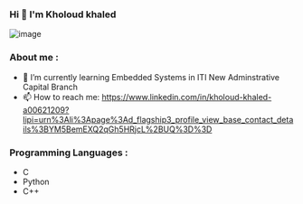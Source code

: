 ### Hi 👋  I'm Kholoud khaled

![image](https://user-images.githubusercontent.com/72269263/218199801-a0d08240-e48e-4fe9-926b-bf04948a45c9.png)


<!--
**Khloud1999/Khloud1999** is a ✨ _special_ ✨ repository because its `README.md` (this file) appears on your GitHub profile.

Here are some ideas to get you started:

- 🔭 I’m currently working on ...
- 🌱 I’m currently learning Embedded Systems in ITI New Adminstrative Capital Branch
- 👯 I’m looking to collaborate on ...
- 🤔 I’m looking for help with ...
- 💬 Ask me about ...
- 📫 How to reach me: https://www.linkedin.com/in/kholoud-khaled-a00621209/
- 😄 Pronouns: ...
- ⚡ Fun fact: ...
-->
### About me :
- 🌱 I’m currently learning Embedded Systems in ITI New Adminstrative Capital Branch
- 📫 How to reach me: https://www.linkedin.com/in/kholoud-khaled-a00621209?lipi=urn%3Ali%3Apage%3Ad_flagship3_profile_view_base_contact_details%3BYM5BemEXQ2qGh5HRjcL%2BUQ%3D%3D

### Programming Languages :
- C 
- Python
- C++
